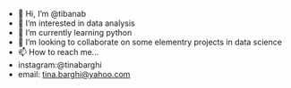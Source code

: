 - 👋 Hi, I’m @tibanab
- 👀 I’m interested in data analysis
- 🌱 I’m currently learning python
- 💞️ I’m looking to collaborate on some elementry projects in data science
- 📫 How to reach me... 
- instagram:@tinabarghi
- email: tina.barghi@yahoo.com

<!---
tibanab/tibanab is a ✨ special ✨ repository because its `README.md` (this file) appears on your GitHub profile.
You can click the Preview link to take a look at your changes.
--->
